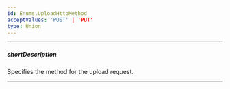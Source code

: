 ```yaml
---
id: Enums.UploadHttpMethod
acceptValues: 'POST' | 'PUT'
type: Union
---
```

---
##### shortDescription
Specifies the method for the upload request.

---
<!--
dxFileUploaderOptions.uploadMethod(/api-reference/10 UI Components/dxFileUploader/1 Configuration/uploadMethod.md)(ui/file_uploader.d.ts)
-->